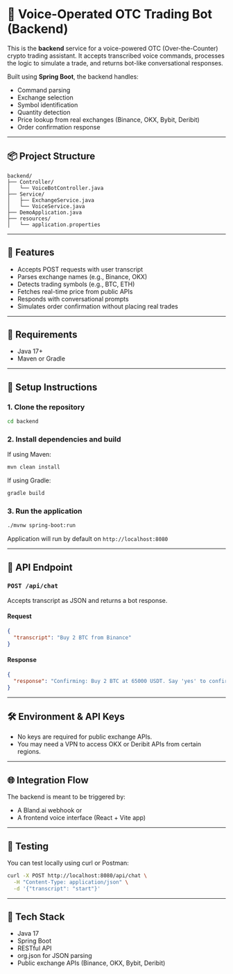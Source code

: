 # 🧠 Voice-Operated OTC Trading Bot (Backend)

This is the **backend** service for a voice-powered OTC (Over-the-Counter) crypto trading assistant. It accepts transcribed voice commands, processes the logic to simulate a trade, and returns bot-like conversational responses.

Built using **Spring Boot**, the backend handles:

* Command parsing
* Exchange selection
* Symbol identification
* Quantity detection
* Price lookup from real exchanges (Binance, OKX, Bybit, Deribit)
* Order confirmation response

---

## 📦 Project Structure

```
backend/
├── Controller/
│   └── VoiceBotController.java
├── Service/
│   ├── ExchangeService.java
│   └── VoiceService.java
├── DemoApplication.java
├── resources/
│   └── application.properties
```

---

## 🚀 Features

* Accepts POST requests with user transcript
* Parses exchange names (e.g., Binance, OKX)
* Detects trading symbols (e.g., BTC, ETH)
* Fetches real-time price from public APIs
* Responds with conversational prompts
* Simulates order confirmation without placing real trades

---

## 🧰 Requirements

* Java 17+
* Maven or Gradle

---

## 🔧 Setup Instructions

### 1. Clone the repository

```bash
cd backend
```

### 2. Install dependencies and build

If using Maven:

```bash
mvn clean install
```

If using Gradle:

```bash
gradle build
```

### 3. Run the application

```bash
./mvnw spring-boot:run
```

Application will run by default on `http://localhost:8080`

---

## 🔄 API Endpoint

### `POST /api/chat`

Accepts transcript as JSON and returns a bot response.

#### Request

```json
{
  "transcript": "Buy 2 BTC from Binance"
}
```

#### Response

```json
{
  "response": "Confirming: Buy 2 BTC at 65000 USDT. Say 'yes' to confirm."
}
```

---

## 🛠️ Environment & API Keys

* No keys are required for public exchange APIs.
* You may need a VPN to access OKX or Deribit APIs from certain regions.

---

## 🌐 Integration Flow

The backend is meant to be triggered by:

* A Bland.ai webhook or
* A frontend voice interface (React + Vite app)

---

## 🧪 Testing

You can test locally using curl or Postman:

```bash
curl -X POST http://localhost:8080/api/chat \
  -H "Content-Type: application/json" \
  -d '{"transcript": "start"}'
```

---

## 🧱 Tech Stack

* Java 17
* Spring Boot
* RESTful API
* org.json for JSON parsing
* Public exchange APIs (Binance, OKX, Bybit, Deribit)
